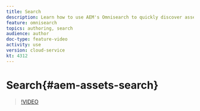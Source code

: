 ```yaml
---
title: Search
description: Learn how to use AEM's Omnisearch to quickly discover assets.
feature: omnisearch
topics: authoring, search
audience: author
doc-type: feature-video
activity: use
version: cloud-service
kt: 4312
---
```


# Search{#aem-assets-search}

>[!VIDEO](https://video.tv.adobe.com/v/32054/?quality=12&learn=on&hidetitle=true)